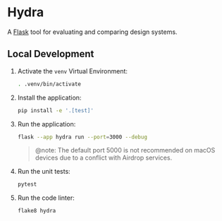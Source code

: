 # Hydra

A [Flask](https://flask.palletsprojects.com/en/3.0.x/) tool for evaluating and comparing design systems.

## Local Development

1.  Activate the `venv` Virtual Environment:

    ```bash
    . .venv/bin/activate
    ```

2.  Install the application:

    ```bash
    pip install -e '.[test]'
    ```

3.  Run the application:

    ```bash
    flask --app hydra run --port=3000 --debug
    ```

    > @note: The default port 5000 is not recommended on macOS devices due to a
    >   conflict with Airdrop services.

4.  Run the unit tests:

    ```bash
    pytest
    ```

5.  Run the code linter:

    ```bash
    flake8 hydra
    ```
